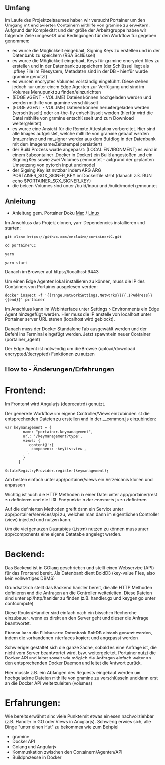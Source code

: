 ## Umfang

Im Laufe des Projektzeitraumes haben wir versucht Portainer um den Umgang mit enclavierten Containern mithilfe von gramine zu erweitern.
Aufgrund der Komplexität und der größe der Arbeitsgruppe haben wir folgende Ziele umgesetzt und Bedingungen für den Workflow für gegeben genommen:

- es wurde die Möglichkeit eingebaut, Signing Keys zu erstellen und in der Datenbank zu speichern (RSA Schlüssel)
- es wurde die Möglichkeit eingebaut, Keys für gramine encrypted files zu erstellen und in der Datenbank zu speichern (der Schlüssel liegt als .pfkey File im Filesystem, Metadaten sind in der DB - hierfür wurde gramine genutzt)
- es wurden encrypted Volumes vollständig eingeführt. Diese stehen jedoch nur unter einem Edge Agenten zur Verfügung und sind im Volumes Menupunkt zu finden/einzurichten
- (EDGE AGENT - VOLUME) Dateien können hochgeladen werden und werden mithilfe von gramine verschlüsselt
- (EDGE AGENT - VOLUME) Dateien können heruntergeladen werden (verschlüsselt) oder on-the-fly entschlüsselt werden (hierfür wird die Datei mithilfe von gramine entschlüsselt und zum Download weitergeleitet)
- es wurde eine Ansicht für die Remote Attestation vorbereitet. Hier sind alle Images aufgelistet, welche mithilfe von gramine gebaut werden (mr_enclave und mr_signer werden aus dem Buildlog in der Datenbank mit dem Imagename/Zeitstempel persistiert)
- der Build Prozess wurde angepasst: (LOCAL ENVIRONMENT) es wird in einem Subcontainer (Docker in Docker) ein Build angestoßen und ein Signing Key sowie zwei Volumes gemountet - aufgrund der geplanten Umsetzung von pytorch input und model
- der Signing Key ist nutzbar indem ARG ARG PORTAINER_SGX_SIGNER_KEY im Dockerfile steht (danach z.B. RUN echo $PORTAINER_SGX_SIGNER_KEY)
- die beiden Volumes sind unter /build/input und /build/model gemountet

## Anleitung

- Anleitung gem. Portainer Doku [Mac](https://docs.portainer.io/contribute/build/mac) / [Linux](https://docs.portainer.io/contribute/build/linux)

Im Anschluss das Projekt clonen, yarn Dependencies installieren und starten:
```
git clone https://github.com/enclaive/portainerCC.git
```
```
cd portainerCC
```
```
yarn
```
```
yarn start
```

Danach im Browser auf https://localhost:9443 

Um einen Edge Agenten lokal installieren zu können, muss die IP des Containers von Portainer ausgelesen werden:

```
docker inspect -f '{{range.NetworkSettings.Networks}}{{.IPAddress}}{{end}}' portainer
```

Im Anschluss kann im Webinterface unter Settings > Environments ein Edge Agent hinzugefügt werden. Hier muss die IP anstelle von localhost unter Portainer server URL stehen (localhost wird geblockt).

Danach muss der Docker Standalone Tab ausgewählt werden und der Befehl ins Terminal eingefügt werden.
Jetzt spawnt ein neuer Container (portainer_agent)

Der Edge Agent ist notwendig um die Browse (upload/download encrypted/decrypted) Funktionen zu nutzen


## How to - Änderungen/Erfahrungen

# Frontend:

Im Frontend wird Angularjs (deprecated) genutzt.

Der generelle Workflow um eigene Controller/Views einzubinden ist die entsprechenden Dateien zu erstellen und in der __common.js einzubinden:

```
var keymanagement = {
        name: "portainer.keymanagement",
        url: '/keymanagement?type',
        views: {
          'content@':{
            component: 'keylistView',
          }
        }
      }

$stateRegistryProvider.register(keymanagement);
```

Am besten einfach unter app/portainer/views ein Verzeichnis klonen und anpassen

Wichtig ist auch die HTTP Methoden in einer Datei unter app/portainer/rest zu definieren und die URL Endpunkte in der constants.js zu definieren.

Auf die definierten Methoden greift dann ein Service unter app/portainer/services/api zu, welchen man dann im eigentlichen Controller (view) injected und nutzen kann.


Um die viel genutzen Datatables (Listen) nutzen zu können muss unter app/components eine eigene Datatable angelegt werden.



# Backend:

Das Backend ist in GOlang geschrieben und stellt einen Webservice (API) für das Frontend bereit.
Als Datenbank dient BoldDB (key-value Files, also kein vollwertiges DBMS).

Grundsätzlich stellt das Backend handler bereit, die alle HTTP Methoden definieren und die Anfragen an die Controller weiterleiten.
Diese Dateien sind unter api/http/hanlder zu finden (z.B. handler.go und keygen.go unter confcompute)

Diese Routen/Handler sind einfach nach ein bisschen Recherche einzubauen, wenn es direkt an den Server geht und dieser die Anfrage beantwortet.

Ebenso kann die Filebasierte Datenbank BoltDB einfach genutzt werden, indem die vorhandenen Interfaces kopiert und angepasst werden.

Schwieriger gestaltet sich die ganze Sache, sobald es eine Anfrage ist, die nicht vom Server beantwortet wird, bzw. weitergeleitet.
Portainer nutzt die Docker API und leitet soweit wie möglich die Anfragen einfach weiter an den entsprechenden Docker Daemon und leitet die Antwort zurück.

Hier musste z.B. ein Abfangen des Requests eingebaut werden um hochgeladene Dateien mithilfe von gramine zu verschlüsseln und dann erst an die Docker API weiterzuleiten (volumes)



# Erfahrungen:

Wie bereits erwähnt sind viele Punkte mit etwas einlesen nachvollziehbar (z.B. Handler in GO oder Views in Anuglarjs).
Schwierig erwies sich, alle Dinge "unter einen Hut" zu bekommen wie zum Beispiel
  - gramine
  - Docker API
  - Golang und Angularjs
  - Kommunkation zwischen den Containern/Agenten/API
  - Buildprozesse in Docker
